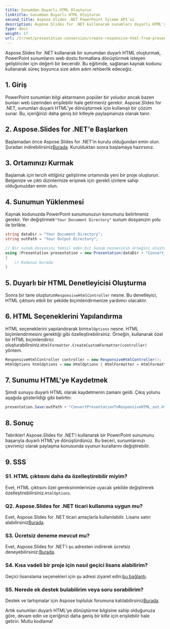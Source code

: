 ```yaml
---
title: Sunumdan Duyarlı HTML Oluşturun
linktitle: Sunumdan Duyarlı HTML Oluşturun
second_title: Aspose.Slides .NET PowerPoint İşleme API'si
description: Aspose.Slides for .NET kullanarak sunumları duyarlı HTML'ye nasıl dönüştüreceğinizi öğrenin. Cihazlara sorunsuzca uyum sağlayan ilgi çekici içerikler oluşturun.
type: docs
weight: 17
url: /tr/net/presentation-conversion/create-responsive-html-from-presentation/
---
```


Aspose.Slides for .NET kullanarak bir sunumdan duyarlı HTML oluşturmak, PowerPoint sunumlarını web dostu formatlara dönüştürmek isteyen geliştiriciler için değerli bir beceridir. Bu eğitimde, sağlanan kaynak kodunu kullanarak süreç boyunca size adım adım rehberlik edeceğiz.

## 1. Giriş

PowerPoint sunumları bilgi aktarmanın popüler bir yoludur ancak bazen bunları web üzerinden erişilebilir hale getirmeniz gerekir. Aspose.Slides for .NET, sunumları duyarlı HTML'ye dönüştürmek için kullanışlı bir çözüm sunar. Bu, içeriğinizi daha geniş bir kitleyle paylaşmanıza olanak tanır.

## 2. Aspose.Slides for .NET'e Başlarken

 Başlamadan önce Aspose.Slides for .NET'in kurulu olduğundan emin olun. Şuradan indirebilirsiniz[Burada](https://releases.aspose.com/slides/net/). Kurulduktan sonra başlamaya hazırsınız.

## 3. Ortamınızı Kurmak

Başlamak için tercih ettiğiniz geliştirme ortamında yeni bir proje oluşturun. Belgenize ve çıktı dizinlerinize erişmek için gerekli izinlere sahip olduğunuzdan emin olun.

## 4. Sunumun Yüklenmesi

Kaynak kodunuzda PowerPoint sunumunuzun konumunu belirtmeniz gerekir. Yer değiştirmek`"Your Document Directory"` sunum dosyanızın yolu ile birlikte.

```csharp
string dataDir = "Your Document Directory";
string outPath = "Your Output Directory";

// Bir sunum dosyasını temsil eden bir Sunum nesnesinin örneğini oluşturun
using (Presentation presentation = new Presentation(dataDir + "Convert_HTML.pptx"))
{
    // Kodunuz burada
}
```

## 5. Duyarlı bir HTML Denetleyicisi Oluşturma

 Sonra bir tane oluşturun`ResponsiveHtmlController` nesne. Bu denetleyici, HTML çıktısını etkili bir şekilde biçimlendirmenize yardımcı olacaktır.

## 6. HTML Seçeneklerini Yapılandırma

 HTML seçeneklerini yapılandırarak bir`HtmlOptions` nesne. HTML biçimlendirmesini gerektiği gibi özelleştirebilirsiniz. Örneğin, kullanarak özel bir HTML biçimlendirici oluşturabilirsiniz.`HtmlFormatter.CreateCustomFormatter(controller)` yöntem.

```csharp
ResponsiveHtmlController controller = new ResponsiveHtmlController();
HtmlOptions htmlOptions = new HtmlOptions { HtmlFormatter = HtmlFormatter.CreateCustomFormatter(controller) };
```

## 7. Sunumu HTML'ye Kaydetmek

Şimdi sunuyu duyarlı HTML olarak kaydetmenin zamanı geldi. Çıkış yolunu aşağıda gösterildiği gibi belirtin:

```csharp
presentation.Save(outPath + "ConvertPresentationToResponsiveHTML_out.html", SaveFormat.Html, htmlOptions);
```

## 8. Sonuç

Tebrikler! Aspose.Slides for .NET'i kullanarak bir PowerPoint sunumunu başarıyla duyarlı HTML'ye dönüştürdünüz. Bu beceri, sunumlarınızı çevrimiçi olarak paylaşma konusunda oyunun kurallarını değiştirebilir.

## 9. SSS

### S1. HTML çıktısını daha da özelleştirebilir miyim?
 Evet, HTML çıktısını özel gereksinimlerinize uyacak şekilde değiştirerek özelleştirebilirsiniz.`HtmlOptions`.

### Q2. Aspose.Slides for .NET ticari kullanıma uygun mu?
 Evet, Aspose.Slides for .NET ticari amaçlarla kullanılabilir. Lisans satın alabilirsiniz[Burada](https://purchase.aspose.com/buy).

### S3. Ücretsiz deneme mevcut mu?
 Evet, Aspose.Slides for .NET'i şu adresten indirerek ücretsiz deneyebilirsiniz:[Burada](https://releases.aspose.com/).

### S4. Kısa vadeli bir proje için nasıl geçici lisans alabilirim?
 Geçici lisanslama seçenekleri için şu adresi ziyaret edin:[bu bağlantı](https://purchase.aspose.com/temporary-license/).

### S5. Nerede ek destek bulabilirim veya soru sorabilirim?
 Destek ve tartışmalar için Aspose topluluk forumuna katılabilirsiniz[Burada](https://forum.aspose.com/).

Artık sunumları duyarlı HTML'ye dönüştürme bilgisine sahip olduğunuza göre, devam edin ve içeriğinizi daha geniş bir kitle için erişilebilir hale getirin. Mutlu kodlama!